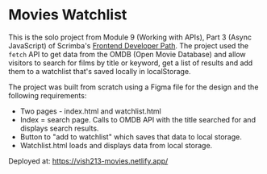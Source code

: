 # Movies Watchlist

This is the solo project from Module 9 (Working with APIs), Part 3 (Async JavaScript) of Scrimba's [Frontend Developer Path](https://scrimba.com/learn/frontend). The project used the `fetch` API to get data from the OMDB (Open Movie Database) and allow visitors to search for films by title or keyword, get a list of results and add them to a watchlist that's saved locally in localStorage.

The project was built from scratch using a Figma file for the design and the following requirements:

- Two pages - index.html and watchlist.html
- Index = search page. Calls to OMDB API with the title searched for and displays search results.
- Button to "add to watchlist" which saves that data to local storage.
- Watchlist.html loads and displays data from local storage.

Deployed at: https://vish213-movies.netlify.app/